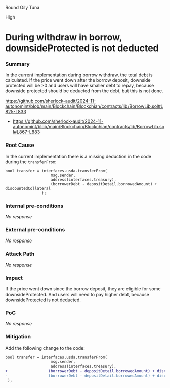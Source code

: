 Round Oily Tuna

High

# During withdraw in borrow, downsideProtected is not deducted

### Summary

In the current implementation during borrow withdraw, the total debt is calculated. If the price went down after the borrow deposit, downside protected will be >0 and users will have smaller debt to repay, because downside protected should be deducted from the debt, but this is not done. 

https://github.com/sherlock-audit/2024-11-autonomint/blob/main/Blockchain/Blockchian/contracts/lib/BorrowLib.sol#L825-L833

- https://github.com/sherlock-audit/2024-11-autonomint/blob/main/Blockchain/Blockchian/contracts/lib/BorrowLib.sol#L867-L883

### Root Cause

In the current implementation there is a missing deduction in the code during the `transferFrom`:

```solidity
bool transfer = interfaces.usda.transferFrom(
                    msg.sender,
                    address(interfaces.treasury),
                    (borrowerDebt - depositDetail.borrowedAmount) + discountedCollateral
                );
```

### Internal pre-conditions

_No response_

### External pre-conditions

_No response_

### Attack Path

_No response_

### Impact

If the price went down since the borrow deposit, they are eligible for some downsideProtected. And users will need to pay higher debt, because downsideProtected is not deducted.

### PoC

_No response_

### Mitigation

Add the following change to the code:
```diff
bool transfer = interfaces.usda.transferFrom(
                    msg.sender,
                    address(interfaces.treasury),
+                  (borrowerDebt - depositDetail.borrowedAmount) + discountedCollateral - downsideProtected
-                  (borrowerDebt - depositDetail.borrowedAmount) + discountedCollateral
 );
```